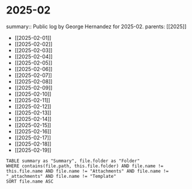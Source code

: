 #  2025-02

summary:: Public log by George Hernandez for 2025-02.
parents: [[2025]]

- [[2025-02-01]]
- [[2025-02-02]]
- [[2025-02-03]]
- [[2025-02-04]]
- [[2025-02-05]]
- [[2025-02-06]]
- [[2025-02-07]]
- [[2025-02-08]]
- [[2025-02-09]]
- [[2025-02-10]]
- [[2025-02-11]]
- [[2025-02-12]]
- [[2025-02-13]]
- [[2025-02-14]]
- [[2025-02-15]]
- [[2025-02-16]]
- [[2025-02-17]]
- [[2025-02-18]]
- [[2025-02-19]]

```dataview
TABLE summary as "Summary", file.folder as "Folder"
WHERE contains(file.path, this.file.folder) AND file.name != this.file.name AND file.name != "Attachments" AND file.name != "_attachments" AND file.name != "Template"
SORT file.name ASC
```

